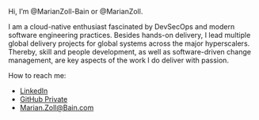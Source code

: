 Hi, I’m @MarianZoll-Bain or @MarianZoll.

I am a cloud-native enthusiast fascinated by DevSecOps and modern software engineering practices. Besides hands-on delivery, I lead multiple global delivery projects for global systems across the major hyperscalers. Thereby, skill and people development, as well as software-driven change management, are key aspects of the work I do deliver with passion.

How to reach me: 
- [LinkedIn](https://www.linkedin.com/in/marian-zoll/)
- [GitHub Private](https://github.com/MarianZoll)
- [Marian.Zoll@Bain.com](mailto:Marian.Zoll@Bain.com)

<!---
MarianZoll-Bain/MarianZoll-Bain is a ✨ special ✨ repository because its `README.md` (this file) appears on your GitHub profile.
You can click the Preview link to take a look at your changes.
--->
